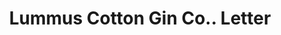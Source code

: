 ---
doi: 10.7916/D8WQ1FRZ
date_other: '1911'
date_other_textual: '1911'
form: correspondence
genre:
- Letters (correspondence)
name:
- Lummus Cotton Gin Co.
object_in_context_url: https://biggert.cul.columbia.edu/items/view/ave_biggert_00121
subject_hierarchical_geographic:
- Columbus, Georgia, United States
subject_name:
- Lummus Cotton Gin Co.
title: Lummus Cotton Gin Co.. Letter
sort_title: Lummus Cotton Gin Co.. Letter
call_number: ave_biggert_00121
coordinates:
- 32.492222222222225,-84.94027777777778
pid: ave_biggert_00121
identifiers: ave_biggert_00121
thumbnail: https://derivativo-1.library.columbia.edu/iiif/2/ldpd:342783/full/!256,256/0/native.jpg
permalink: /biggert/ave_biggert_00121/
layout: iiif-image-page
---